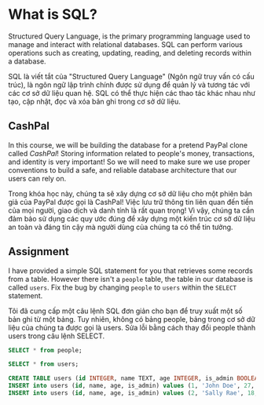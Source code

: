 # What is SQL?

Structured Query Language, is the primary programming language used to manage and interact with relational databases. SQL can perform various operations such as creating, updating, reading, and deleting records within a database.

SQL là viết tắt của "Structured Query Language" (Ngôn ngữ truy vấn có cấu trúc), là ngôn ngữ lập trình chính được sử dụng để quản lý và tương tác với các cơ sở dữ liệu quan hệ. SQL có thể thực hiện các thao tác khác nhau như tạo, cập nhật, đọc và xóa bản ghi trong cơ sở dữ liệu.

## CashPal

In this course, we will be building the database for a pretend PayPal clone called *CashPal*! Storing information related to people's money, transactions, and identity is very important! So we will need to make sure we use proper conventions to build a safe, and reliable database architecture that our users can rely on.


Trong khóa học này, chúng ta sẽ xây dựng cơ sở dữ liệu cho một phiên bản giả của PayPal được gọi là CashPal! Việc lưu trữ thông tin liên quan đến tiền của mọi người, giao dịch và danh tính là rất quan trọng! Vì vậy, chúng ta cần đảm bảo sử dụng các quy ước đúng để xây dựng một kiến trúc cơ sở dữ liệu an toàn và đáng tin cậy mà người dùng của chúng ta có thể tin tưởng.


## Assignment

I have provided a simple SQL statement for you that retrieves some records from a table. However there isn't a `people` table, the table in our database is called `users`. Fix the bug by changing `people` to `users` within the `SELECT` statement.

Tôi đã cung cấp một câu lệnh SQL đơn giản cho bạn để truy xuất một số bản ghi từ một bảng. Tuy nhiên, không có bảng people, bảng trong cơ sở dữ liệu của chúng ta được gọi là users. Sửa lỗi bằng cách thay đổi people thành users trong câu lệnh SELECT.

```SQL
SELECT * from people;
```

```SQL
SELECT * from users;
```

```SQL
CREATE TABLE users (id INTEGER, name TEXT, age INTEGER, is_admin BOOLEAN);
INSERT into users (id, name, age, is_admin) values (1, 'John Doe', 27, false);
INSERT into users (id, name, age, is_admin) values (2, 'Sally Rae', 18, true);
```


